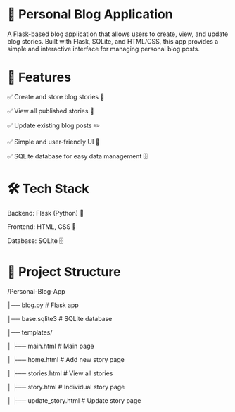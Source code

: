  # 📖 Personal Blog Application
A Flask-based blog application that allows users to create, view, and update blog stories. Built with Flask, SQLite, and HTML/CSS, this app provides a simple and interactive interface for managing personal blog posts.

# 🚀 Features
✅ Create and store blog stories 📜

✅ View all published stories 🧐

✅ Update existing blog posts ✏️

✅ Simple and user-friendly UI 🎨

✅ SQLite database for easy data management 🗄️

# 🛠️ Tech Stack
Backend: Flask (Python) 🐍

Frontend: HTML, CSS 🎨

Database: SQLite 🗄️


# 📂 Project Structure
/Personal-Blog-App

│── blog.py                 # Flask app

│── base.sqlite3             # SQLite database

│── templates/

│       ├── main.html            # Main page

│       ├── home.html            # Add new story page

│       ├── stories.html         # View all stories

│       ├── story.html           # Individual story page

│       ├── update_story.html    # Update story page
